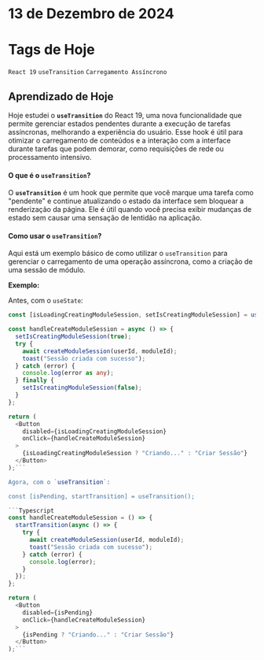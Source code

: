 # 13 de Dezembro de 2024

# Tags de Hoje

`React 19` `useTransition` `Carregamento Assíncrono`

## Aprendizado de Hoje

Hoje estudei o **`useTransition`** do React 19, uma nova funcionalidade que permite gerenciar estados pendentes durante a execução de tarefas assíncronas, melhorando a experiência do usuário. Esse hook é útil para otimizar o carregamento de conteúdos e a interação com a interface durante tarefas que podem demorar, como requisições de rede ou processamento intensivo.

#### **O que é o `useTransition`?**

O **`useTransition`** é um hook que permite que você marque uma tarefa como "pendente" e continue atualizando o estado da interface sem bloquear a renderização da página. Ele é útil quando você precisa exibir mudanças de estado sem causar uma sensação de lentidão na aplicação.

#### **Como usar o `useTransition`?**

Aqui está um exemplo básico de como utilizar o `useTransition` para gerenciar o carregamento de uma operação assíncrona, como a criação de uma sessão de módulo.

**Exemplo:**

Antes, com o `useState`:

```Typescript
const [isLoadingCreatingModuleSession, setIsCreatingModuleSession] = useState(false);

const handleCreateModuleSession = async () => {
  setIsCreatingModuleSession(true);
  try {
    await createModuleSession(userId, moduleId);
    toast("Sessão criada com sucesso");
  } catch (error) {
    console.log(error as any);
  } finally {
    setIsCreatingModuleSession(false);
  }
};

return (
  <Button
    disabled={isLoadingCreatingModuleSession}
    onClick={handleCreateModuleSession}
  >
    {isLoadingCreatingModuleSession ? "Criando..." : "Criar Sessão"}
  </Button>
);```

Agora, com o `useTransition`:

const [isPending, startTransition] = useTransition();

```Typescript
const handleCreateModuleSession = () => {
  startTransition(async () => {
    try {
      await createModuleSession(userId, moduleId);
      toast("Sessão criada com sucesso");
    } catch (error) {
      console.log(error);
    }
  });
};

return (
  <Button
    disabled={isPending}
    onClick={handleCreateModuleSession}
  >
    {isPending ? "Criando..." : "Criar Sessão"}
  </Button>
);```

